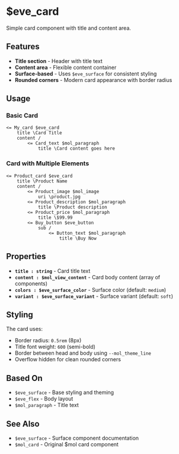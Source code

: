 # $eve_card

Simple card component with title and content area.

## Features

- **Title section** - Header with title text
- **Content area** - Flexible content container
- **Surface-based** - Uses `$eve_surface` for consistent styling
- **Rounded corners** - Modern card appearance with border radius

## Usage

### Basic Card

```tree
<= My_card $eve_card
    title \Card Title
    content /
        <= Card_text $mol_paragraph
            title \Card content goes here
```

### Card with Multiple Elements

```tree
<= Product_card $eve_card
    title \Product Name
    content /
        <= Product_image $mol_image
            uri \product.jpg
        <= Product_description $mol_paragraph
            title \Product description
        <= Product_price $mol_paragraph
            title \$99.99
        <= Buy_button $eve_button
            sub /
                <= Button_text $mol_paragraph
                    title \Buy Now
```

## Properties

- **`title : string`** - Card title text
- **`content : $mol_view_content`** - Card body content (array of components)
- **`colors : $eve_surface_color`** - Surface color (default: `medium`)
- **`variant : $eve_surface_variant`** - Surface variant (default: `soft`)

## Styling

The card uses:
- Border radius: `0.5rem` (8px)
- Title font weight: `600` (semi-bold)
- Border between head and body using `--mol_theme_line`
- Overflow hidden for clean rounded corners

## Based On

- `$eve_surface` - Base styling and theming
- `$eve_flex` - Body layout
- `$mol_paragraph` - Title text

## See Also

- `$eve_surface` - Surface component documentation
- `$mol_card` - Original $mol card component

